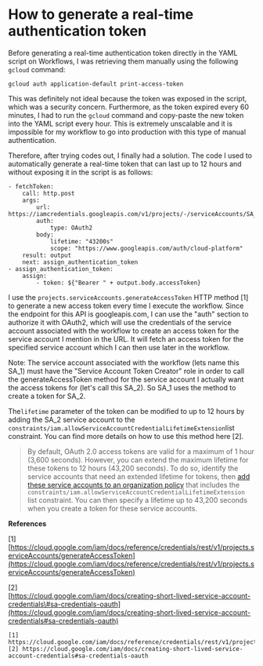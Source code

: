 # How to generate a real-time authentication token

Before generating a real-time authentication token directly in the YAML script on Workflows, I was retrieving them manually using the following `gcloud` command: 

`gcloud auth application-default print-access-token`

This was definitely not ideal because the token was exposed in the script, which was a security concern. Furthermore, as the token expired every 60 minutes, I had to run the `gcloud` command and copy-paste the new token into the YAML script every hour. This is extremely unscalable and it is impossible for my workflow to go into production with this type of manual authentication. 

Therefore, after trying codes out, I finally had a solution. The code I used to automatically generate a real-time token that can last up to 12 hours and without exposing it in the script is as follows: 

```text
- fetchToken:
    call: http.post
    args:
        url: https://iamcredentials.googleapis.com/v1/projects/-/serviceAccounts/SA_2@PROJECT_ID.iam.gserviceaccount.com:generateAccessToken
        auth:
            type: OAuth2
        body:
            lifetime: "43200s"
            scope: "https://www.googleapis.com/auth/cloud-platform"
    result: output
    next: assign_authentication_token
- assign_authentication_token:
    assign:
        - token: ${"Bearer " + output.body.accessToken}
```

I use the `projects.serviceAccounts.generateAccessToken` HTTP method \[1\] to generate a new access token every time I execute the workflow. Since the endpoint for this API is googleapis.com, I can use the "auth" section to authorize it with OAuth2, which will use the credentials of the service account associated with the workflow to create an access token for the service account I mention in the URL. It will fetch an access token for the specified service account which I can then use later in the workflow.

Note: The service account associated with the workflow \(lets name this SA\_1\) must have the "Service Account Token Creator" role in order to call the generateAccessToken method for the service account I actually want the access tokens for \(let's call this SA\_2\). So SA\_1 uses the method to create a token for SA\_2.

The`lifetime` parameter of the token can be modified to up to 12 hours by adding the SA\_2 service account to the `constraints/iam.allowServiceAccountCredentialLifetimeExtension`list constraint. You can find more details on how to use this method here \[2\].

> By default, OAuth 2.0 access tokens are valid for a maximum of 1 hour \(3,600 seconds\). However, you can extend the maximum lifetime for these tokens to 12 hours \(43,200 seconds\). To do so, identify the service accounts that need an extended lifetime for tokens, then [add these service accounts to an organization policy](https://cloud.google.com/resource-manager/docs/organization-policy/restricting-service-accounts#setting_a_list_constraint) that includes the `constraints/iam.allowServiceAccountCredentialLifetimeExtension` list constraint. You can then specify a lifetime up to 43,200 seconds when you create a token for these service accounts.



**References**

\[1\] [https://cloud.google.com/iam/docs/reference/credentials/rest/v1/projects.serviceAccounts/generateAccessToken](https://cloud.google.com/iam/docs/reference/credentials/rest/v1/projects.serviceAccounts/generateAccessToken) 

\[2\]   
[https://cloud.google.com/iam/docs/creating-short-lived-service-account-credentials\#sa-credentials-oauth](https://cloud.google.com/iam/docs/creating-short-lived-service-account-credentials#sa-credentials-oauth)



```text
[1] https://cloud.google.com/iam/docs/reference/credentials/rest/v1/projects.serviceAccounts/generateAccessToken
[2] https://cloud.google.com/iam/docs/creating-short-lived-service-account-credentials#sa-credentials-oauth
```

